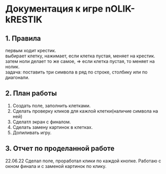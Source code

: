 # Документация к игре nOLIK-kRESTIK


## 1. Правила
первым ходит крестик.  
выбирает клетку, нажимает, если клетка пустая, меняет на крестик.  
затем ноли делает то же самое, => если клетка пустая, то меняет на нолик.  
задача: поставить три символа в ряд по строке, столбику или по диагонали.


## 2. План работы
1. Создать поле, заполнить клетками.  
2. Сделать проверку кликов для кажлой клетки(наличие символа на ней)
3. Сделатл экран с финалом.  
4. Сделать замену картинок в клетках.
5. Допиливать игру. 
## 3. Отчет по проделанной работе
22.06.22 Сделал поле, проработал клики по каждой кнопке. Работаю с окном финала и с заменой картинок по клику.
